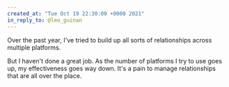 ```yaml
---
created_at: "Tue Oct 19 22:30:00 +0000 2021"
in_reply_to: @leo_guinan
---
```


Over the past year, I've tried to build up all sorts of relationships across multiple platforms. 

But I haven't done a great job. As the number of platforms I try to use goes up, my effectiveness goes way down. It's a pain to manage relationships that are all over the place.